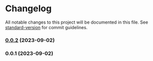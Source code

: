 # Changelog

All notable changes to this project will be documented in this file. See [standard-version](https://github.com/conventional-changelog/standard-version) for commit guidelines.

### [0.0.2](https://github.com-university/UPB-Code-Labs/main-api/compare/v0.0.1...v0.0.2) (2023-09-02)

### 0.0.1 (2023-09-02)

